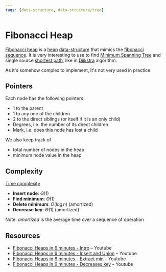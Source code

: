```yaml
---
tags: [data-structure, data-structure/tree]
---
```


# Fibonacci Heap

[Fibonacci heap](https://en.wikipedia.org/wiki/Fibonacci_heap) is a [heap](heap.md) [data-structure](../data-structure.md) that mimics the [fibonacci sequence](https://en.wikipedia.org/wiki/Fibonacci_sequence). It is very interesting to use to find [Minimum Spanning Tree](../tree.md#Minimum%20Spanning%20Tree) and single source [shortest path](../../../algorithms/problems/shortest-path.md), like in [Dijkstra](../../../algorithms/graph/dijkstra.md) algorithm.

As it's somehow complex to implement, it's not very used in practice.

## Pointers

Each node has the following pointers:
- 1 to the parent
- 1 to any one of the children
- 2 to the direct siblings (or itself if it is an only child)
- Degrees, i.e. the number of its direct children
- Mark, i.e. does this node has lost a child 

We also keep track of
- total number of nodes in the heap
- minimum node value in the heap

## Complexity

[Time complexity](../../../algorithms/complexity.md)
- **Insert node**: $\Theta(1)$
- **Find minimum**: $\Theta(1)$
- **Delete minimum**: $O(\log n)$ (amortized)
- **Decrease key**: $\Theta(1)$ (amortized)

Note: *amortized* is the average time over a sequence of operation

## Resources

- [Fibonacci Heaps in 6 minutes - Intro](https://www.youtube.com/watch?v=0vsX3ZQFREM) – Youtube
- [Fibonacci Heaps in 6 minutes - Insert and Union](https://www.youtube.com/watch?v=lJFi5akwsTM) – Youtube
- [Fibonacci Heaps in 6 minutes - Extract min](https://www.youtube.com/watch?v=OF8yv18xS3I) – Youtube
- [Fibonacci Heaps in 6 minutes - Decreases key](https://www.youtube.com/watch?v=z_3wye57yxs) – Youtube
